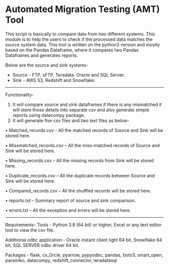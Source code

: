 # Automated Migration Testing (AMT) Tool 

This script is basically to compare data from two different systems.
This module is to help the users to check if the processed data matches the source system data.
This tool is written on the python3 version and mostly based on the Pandas Dataframe, where it compares two Pandas Dataframes and generates reports.

Below are the source and sink systems-
-	Source - FTP, sFTP, Teradata. Oracle and SQL Server.
-	Sink - AWS S3, Redshift and Snowflake.
-----------------------------------------------------------------------------------------------
Functionality-
1.	It will compare source and sink dataframes if there is any mismatched it will store those details into separate csv and also generate simple reports using datacompy package.
2.	It will generate five csv files and two text files as below-


•	Matched_records.csv - All the matched records of Source and Sink will be stored here.

•	Missmatched_records.csv – All the miss-matched records of Source and Sink will be stored here.

•	Missing_records.csv – All the missing records from Sink will be stored here.

•	Duplicate_records.csv – All the duplicate records between Source and Sink will be stored here.

•	Compared_records.csv – All the shuffled records will be stored here.

•	reports.txt – Summary report of source and sink comparison.

•	errors.txt – All the exception and errors will be stored here.

----------------------------------------------------------------------------------------
Requirements-
Tools - Python 3.8 (64 bit) or higher, Excel or any text editor tool to view the csv file.

Additional odbc application - Oracle instant client light 64 bit, Snowflake 64 bit, SQL SERVER odbc driver 64 bit.

Packages -
flask,
cx_Orcle,
pyarrow,
pypyodbc,
pandas,
boto3,
smart_open,
paramiko,
datacompy,
redshift_connector,
teradatasql

